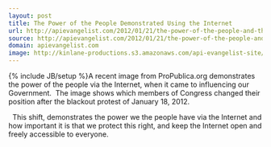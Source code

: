 ```yaml
---
layout: post
title: The Power of the People Demonstrated Using the Internet
url: http://apievangelist.com/2012/01/21/the-power-of-the-people-and-the-internet-demonstrated/
source: http://apievangelist.com/2012/01/21/the-power-of-the-people-and-the-internet-demonstrated/
domain: apievangelist.com
image: http://kinlane-productions.s3.amazonaws.com/api-evangelist-site/blog/sopa-opera-count.png
---
```

{% include JB/setup %}A recent image from ProPublica.org demonstrates the power of the people via the Internet, when it came to influencing our Government. &nbsp;The image shows which members of Congress changed their position after the blackout protest of January 18, 2012. &nbsp;
&nbsp;

&nbsp;
This shift, demonstrates the power we the people have via the Internet and how important it is that we protect this right, and keep the Internet open and freely accessible to everyone. &nbsp;